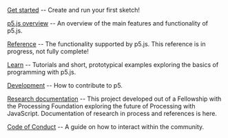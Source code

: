 [Get started](https://github.com/processing/p5.js/wiki/Getting-Started) -- Create and run your first sketch!

[p5.js overview](https://github.com/processing/p5.js/wiki/p5.js-overview) -- An overview of the main features and functionality of p5.js.

[Reference](http://p5js.org/reference) -- The functionality supported by p5.js. This reference is in progress, not fully complete!

[Learn](http://p5js.org/learn) -- Tutorials and short, prototypical examples exploring the basics of programming with p5.js.

[Development](https://github.com/processing/p5.js/wiki/Development) -- How to contribute to p5.

[Research documentation](https://github.com/processing/p5.js/wiki/Research-Documentation) -- This project developed out of a Fellowship with the Processing Foundation exploring the future of Processing with JavaScript. Documentation of research in process and references is here.

[Code of Conduct](https://github.com/processing/p5.js/wiki/Code-of-Conduct) -- A guide on how to interact within the community.
